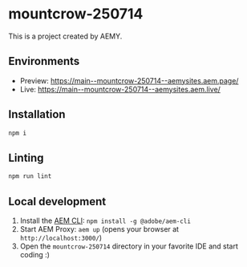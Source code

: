 # mountcrow-250714

This is a project created by AEMY.

## Environments

- Preview: https://main--mountcrow-250714--aemysites.aem.page/
- Live: https://main--mountcrow-250714--aemysites.aem.live/

## Installation

```sh
npm i
```

## Linting

```sh
npm run lint
```

## Local development

1. Install the [AEM CLI](https://github.com/adobe/helix-cli): `npm install -g @adobe/aem-cli`
1. Start AEM Proxy: `aem up` (opens your browser at `http://localhost:3000/`)
1. Open the `mountcrow-250714` directory in your favorite IDE and start coding :)